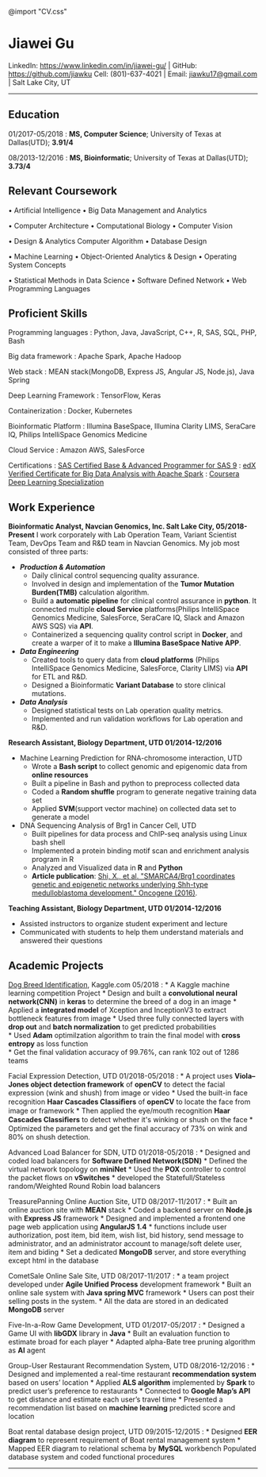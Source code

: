 @import "CV.css"

Jiawei Gu
============
LinkedIn:   https://www.linkedin.com/in/jiawei-gu/ | GitHub: https://github.com/jiawku
Cell: (801)-637-­4021 | Email:     jiawku17@gmail.com | Salt Lake City, UT
--- ---

Education
---------

01/2017-05/2018
: **MS, Computer Science**; University of Texas at Dallas(UTD); **3.91/4**

08/2013-12/2016
: **MS, Bioinformatic**; University of Texas at Dallas(UTD); **3.73/4**


Relevant Coursework
----------------
• Artificial Intelligence
• Big Data Management and Analytics

• Computer Architecture
• Computational Biology
• Computer Vision

• Design & Analytics Computer Algorithm
• Database Design

• Machine Learning
• Object-Oriented Analytics & Design
• Operating System Concepts

• Statistical Methods in Data Science
• Software Defined Network
• Web Programming Languages



Proficient Skills
--------

Programming languages
:   Python, Java, JavaScript, C++, R, SAS, SQL, PHP, Bash

Big data framework
:   Apache Spark, Apache Hadoop

Web stack
:   MEAN stack(MongoDB, Express JS, Angular JS, Node.js), Java Spring

Deep Learning Framework
:   TensorFlow, Keras

Containerization
: Docker, Kubernetes

Bioinformatic Platform
: Illumina BaseSpace, Illumina Clarity LIMS, SeraCare IQ, Philips IntelliSpace Genomics Medicine

Cloud Service
: Amazon AWS, SalesForce


Certifications
:   [SAS Certified Base & Advanced Programmer for SAS 9](https://www.youracclaim.com/badges/29649285-43db-4ca4-89c6-5e325a059829/public_url)
:   [edX Verified Certificate for Big Data Analysis with Apache Spark](https://courses.edx.org/certificates/user/10309856/course/course-v1:BerkeleyX+CS110x+2T2016)
:   [Coursera Deep Learning Specialization](https://www.coursera.org/account/accomplishments/specialization/5VL96NJ4AGXJ)

Work Experience
----------
**Bioinformatic Analyst, Navcian Genomics, Inc. Salt Lake City, 05/2018-Present**
I work corporately with Lab Operation Team, Variant Scientist Team, DevOps Team and R&D team in Navcian Genomics. My job most consisted of three parts:
 * ***Production & Automation***
    * Daily clinical control sequencing quality assurance.
    * Involved in design and implementation of the **Tumor Mutation Burden(TMB)** calculation algorithm.
    * Build a **automatic pipeline** for clinical control assurance in **python**. It connected multiple **cloud Service** platforms(Philips IntelliSpace Genomics Medicine, SalesForce, SeraCare IQ, Slack and Amazon AWS SQS) via **API**.
    * Containerized a sequencing quality control script in **Docker**, and create a warper of it to make a **Illumina BaseSpace Native APP**.  
 * ***Data Engineering***
    * Created tools to query data from **cloud platforms** (Philips IntelliSpace Genomics Medicine, SalesForce, Clarity LIMS) via **API** for ETL and R&D.
    * Designed a Bioinformatic **Variant Database** to store clinical mutations.
 * ***Data Analysis***
    * Designed statistical tests on Lab operation quality metrics.
    * Implemented and run validation workflows for Lab operation and R&D.


**Research Assistant, Biology Department, UTD 	01/2014-12/2016**
 * Machine Learning Prediction for RNA-chromosome interaction, UTD
    * Wrote a **Bash script** to collect genomic and epigenomic data from **online resources**
    *	Built a pipeline in Bash and python to preprocess collected data
    *	Coded a **Random shuffle** program to generate negative training data set
    *	Applied **SVM**(support vector machine) on collected data set to generate a model
* DNA Sequencing Analysis of Brg1 in Cancer Cell, UTD
    *	Built pipelines for data process and ChIP-seq analysis using Linux bash shell
    *	Implemented a protein binding motif scan and enrichment analysis program in R
    *	Analyzed and Visualized data in **R** and **Python**
    * **Article publication**: [Shi, X., et al. "SMARCA4/Brg1 coordinates genetic and epigenetic networks underlying Shh-type medulloblastoma development." Oncogene (2016)](https://www.nature.com/articles/onc2016108).

**Teaching Assistant, Biology Department, UTD 	01/2014-12/2016**
  *	Assisted instructors to organize student experiment and lecture
  *	Communicated with students to help them understand materials and answered their questions


Academic Projects
----------
[Dog Breed Identification](https://www.kaggle.com/c/dog-breed-identification), Kaggle.com 	05/2018
:   * A Kaggle machine learning competition Project
    * Design and built a **convolutional neural network(CNN)** in **keras** to determine the breed of a dog in an image
    * Applied a **integrated model** of Xception and InceptionV3 to extract bottleneck features from image
    * Used three fully connected layers with **drop out** and **batch normalization** to get predicted probabilities  
    * Used **Adam** optimilzation algorithm to train the final model with **cross entropy** as loss function  
    * Get the final validation accuracy of 99.76%, can rank 102 out of 1286 teams

Facial Expression Detection, UTD 	01/2018-05/2018
:   * A project uses **Viola–Jones object detection framework** of **openCV** to detect the facial expression (wink and shush) from image or video
    *	Used the built-in face recognition **Haar Cascades Classiﬁers** of **openCV** to locate the face from image or framework
    * Then applied the eye/mouth recognition **Haar Cascades Classiﬁers** to detect whether it's winking or shush on the face
    * Optimized the parameters and get the final accuracy of 73% on wink and 80% on shush detection.

Advanced Load Balancer for SDN, UTD 01/2018-05/2018
:   * Designed and coded load balancers for **Software Defined Network(SDN)**
    * Defined the virtual network topology on **miniNet**
    *	Used the **POX** controller to control the packet flows on **vSwitches**
    * developed the Statefull/Stateless random/Weighted Round Robin load balancers

TreasurePanning Online Auction Site, UTD 	08/2017-11/2017
:   * Built an online auction site with **MEAN** stack
    *	Coded a backend server on **Node.js** with **Express JS** framework
    *	Designed and implemented a frontend one page web application using **AngularJS 1.4**
    * functions include user authorization, post item, bid item, wish list, bid history, send message to administrator, and an administrator account to manage/soft delete user, item and biding
    *	Set a dedicated **MongoDB** server, and store everything except html in the database

CometSale Online Sale Site, UTD 	08/2017-11/2017
:   *	a team project developed under **Agile Unified Process** development framework
    *	Built an online sale system with **Java spring MVC** framework
    *	Users can post their selling posts in the system.
    * All the data are stored in an dedicated **MongoDB** server

Five-In-a-Row Game Development, UTD	01/2017-05/2017
:   *	Designed a Game UI with **libGDX** library in **Java**
    *	Built an evaluation function to estimate broad for each player
    *	Adapted alpha-Bate tree pruning algorithm as **AI** agent

Group-User Restaurant Recommendation System, UTD		08/2016-12/2016
:   *	Designed and implemented a real-time restaurant **recommendation system** based on users’ location
    *	Applied **ALS algorithm** implemented by **Spark** to predict user’s preference to restaurants
    *	Connected to **Google Map’s API** to get distance and estimate each user’s travel time
    *	Presented a recommendation list based on **machine learning** predicted score and location

Boat rental database design project, UTD	09/2015-12/2015
:   *	Designed **EER diagram** to represent requirement of Boat rental management system
    *	Mapped EER diagram to relational schema by **MySQL** workbench Populated database system and coded functional procedures

-------------------    -------------------

